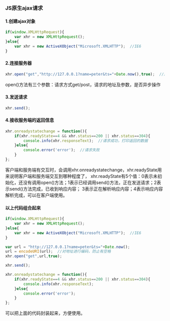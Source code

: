 ### JS原生ajax请求
#### 1.创建ajax对象
```javascript
if(window.XMLHttpRequest){
    var xhr = new XMLHttpRequest();
}else{
    var xhr = new ActiveXObject("Microsoft.XMLHTTP");  //IE6
}
```
#### 2.连接服务器
```javascript
xhr.open("get","http://127.0.0.1?name=peter&ts="+Date.now(),true);  //加上时间戳Date.now()，去除缓存
```
open()方法有三个参数：请求方式get/post，请求的地址及参数，是否异步操作
#### 3.发送请求
```javascript
xhr.send();
```
#### 4.接收服务端的返回信息
```javascript
xhr.onreadystatechange = function(){
    if(xhr.readyState==4 && xhr.status==200 || xhr.status==304){
        console.info(xhr.responseText);  //请求成功，打印返回的数据
    }else{
        console.error('error');  //请求失败
    }
};
```
客户端和服务端有交互时，会调用xhr.onreadystatechange，xhr.readyState用来说明客户端和服务端交互到哪种程度了，
xhr.readyState有5个值：0表示未初始化，还没有调用open()方法；1表示已经调用send()方法，正在发送请求；2表示send()方法完成，已收到响应内容；
3表示正在解析响应内容；4表示响应内容解析完成，可以在客户端使用。
#### 以上代码组合起来
```javascript
if(window.XMLHttpRequest){
    var xhr = new XMLHttpRequest();
}else{
    var xhr = new ActiveXObject("Microsoft.XMLHTTP");  //IE6
}

var url = "http://127.0.0.1?name=peter&ts="+Date.now();
url = encodeURI(url);  //对地址进行编码，防止有空格
xhr.open("get",url,true);

xhr.send();

xhr.onreadystatechange = function(){
    if(xhr.readyState==4 && xhr.status==200 || xhr.status==304){
        console.info(xhr.responseText);
    }else{
        console.error('error');
    }
};
```
可以把上面的代码封装起来，方便使用。


